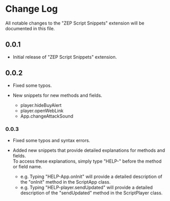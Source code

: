 # Change Log

All notable changes to the "ZEP Script Snippets" extension will be documented in this file.

## 0.0.1

* Initial release of "ZEP Script Snippets" extension.

## 0.0.2

* Fixed some typos.
* New snippets for new methods and fields.

    * player.hideBuyAlert
    * player.openWebLink
    * App.changeAttackSound

### 0.0.3

* Fixed some typos and syntax errors.
* Added new snippets that provide detailed explanations for methods and fields.<br>
To access these explanations, simply type "HELP-" before the method or field name.

    * e.g. Typing "HELP-App.onInit" will provide a detailed description of the "onInit" method in the ScriptApp class.
    * e.g. Typing "HELP-player.sendUpdated" will provide a detailed description of the "sendUpdated" method in the ScriptPlayer class.
